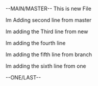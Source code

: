 --MAIN/MASTER--
This is new File

Im Adding second line from master

Im adding the Third line from new

Im adding the fourth line

Im adding the fifth line from branch

Im adding the sixth line from one

--ONE/LAST--

